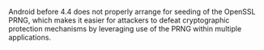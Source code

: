 Android before 4.4 does not properly arrange for seeding of the OpenSSL PRNG, which makes it easier for attackers to defeat cryptographic protection mechanisms by leveraging use of the PRNG within multiple applications.